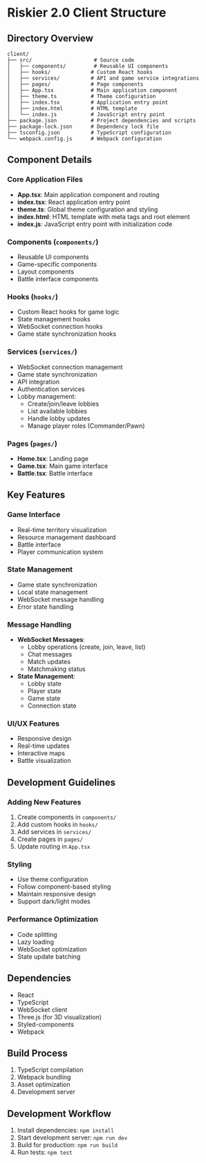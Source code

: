 # Riskier 2.0 Client Structure

## Directory Overview
```
client/
├── src/                    # Source code
│   ├── components/         # Reusable UI components
│   ├── hooks/             # Custom React hooks
│   ├── services/          # API and game service integrations
│   ├── pages/             # Page components
│   ├── App.tsx            # Main application component
│   ├── theme.ts           # Theme configuration
│   ├── index.tsx          # Application entry point
│   ├── index.html         # HTML template
│   └── index.js           # JavaScript entry point
├── package.json           # Project dependencies and scripts
├── package-lock.json      # Dependency lock file
├── tsconfig.json          # TypeScript configuration
└── webpack.config.js      # Webpack configuration
```

## Component Details

### Core Application Files
- **App.tsx**: Main application component and routing
- **index.tsx**: React application entry point
- **theme.ts**: Global theme configuration and styling
- **index.html**: HTML template with meta tags and root element
- **index.js**: JavaScript entry point with initialization code

### Components (`components/`)
- Reusable UI components
- Game-specific components
- Layout components
- Battle interface components

### Hooks (`hooks/`)
- Custom React hooks for game logic
- State management hooks
- WebSocket connection hooks
- Game state synchronization hooks

### Services (`services/`)
- WebSocket connection management
- Game state synchronization
- API integration
- Authentication services
- Lobby management:
  - Create/join/leave lobbies
  - List available lobbies
  - Handle lobby updates
  - Manage player roles (Commander/Pawn)

### Pages (`pages/`)
- **Home.tsx**: Landing page
- **Game.tsx**: Main game interface
- **Battle.tsx**: Battle interface

## Key Features

### Game Interface
- Real-time territory visualization
- Resource management dashboard
- Battle interface
- Player communication system

### State Management
- Game state synchronization
- Local state management
- WebSocket message handling
- Error state handling

### Message Handling
- **WebSocket Messages**:
  - Lobby operations (create, join, leave, list)
  - Chat messages
  - Match updates
  - Matchmaking status
- **State Management**:
  - Lobby state
  - Player state
  - Game state
  - Connection state

### UI/UX Features
- Responsive design
- Real-time updates
- Interactive maps
- Battle visualization

## Development Guidelines

### Adding New Features
1. Create components in `components/`
2. Add custom hooks in `hooks/`
3. Add services in `services/`
4. Create pages in `pages/`
5. Update routing in `App.tsx`

### Styling
- Use theme configuration
- Follow component-based styling
- Maintain responsive design
- Support dark/light modes

### Performance Optimization
- Code splitting
- Lazy loading
- WebSocket optimization
- State update batching

## Dependencies
- React
- TypeScript
- WebSocket client
- Three.js (for 3D visualization)
- Styled-components
- Webpack

## Build Process
1. TypeScript compilation
2. Webpack bundling
3. Asset optimization
4. Development server

## Development Workflow
1. Install dependencies: `npm install`
2. Start development server: `npm run dev`
3. Build for production: `npm run build`
4. Run tests: `npm test` 